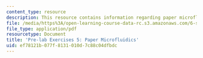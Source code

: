 ```yaml
---
content_type: resource
description: This resource contains information regarding paper microfluidics.
file: /media/https%3A/open-learning-course-data-rc.s3.amazonaws.com/6-s079-nanomaker-spring-2013/ef78121b077f8131010d7c88c04dfbdc_MIT6_S079S13_prelab05.pdf
file_type: application/pdf
resourcetype: Document
title: 'Pre-lab Exercises 5: Paper Microfluidics'
uid: ef78121b-077f-8131-010d-7c88c04dfbdc
---
```

